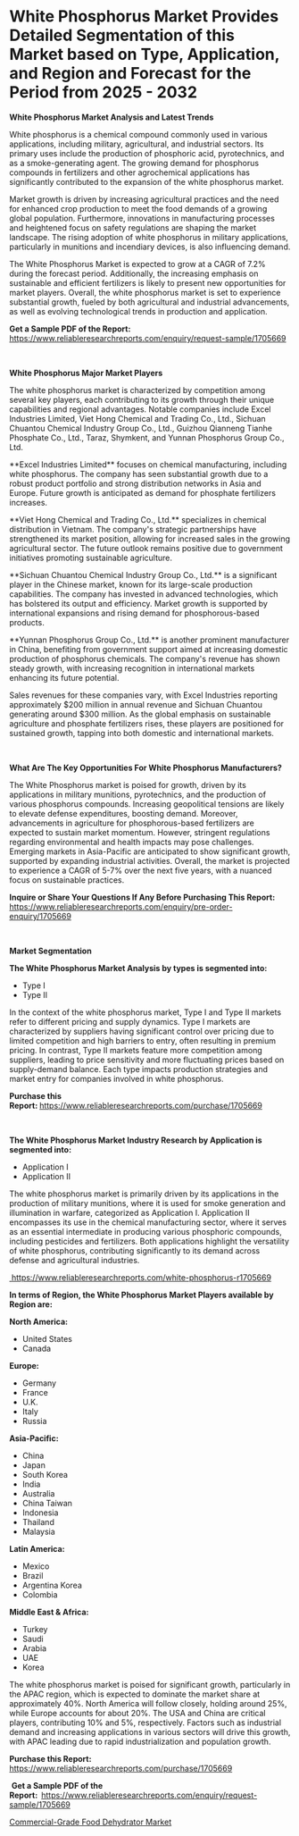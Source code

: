 <p><h1>White Phosphorus Market Provides Detailed Segmentation of this Market based on Type, Application, and Region and Forecast for the Period from 2025 - 2032</h1></p><p><strong>White Phosphorus Market Analysis and Latest Trends</strong></p>
<p><p>White phosphorus is a chemical compound commonly used in various applications, including military, agricultural, and industrial sectors. Its primary uses include the production of phosphoric acid, pyrotechnics, and as a smoke-generating agent. The growing demand for phosphorus compounds in fertilizers and other agrochemical applications has significantly contributed to the expansion of the white phosphorus market.</p><p>Market growth is driven by increasing agricultural practices and the need for enhanced crop production to meet the food demands of a growing global population. Furthermore, innovations in manufacturing processes and heightened focus on safety regulations are shaping the market landscape. The rising adoption of white phosphorus in military applications, particularly in munitions and incendiary devices, is also influencing demand. </p><p>The White Phosphorus Market is expected to grow at a CAGR of 7.2% during the forecast period. Additionally, the increasing emphasis on sustainable and efficient fertilizers is likely to present new opportunities for market players. Overall, the white phosphorus market is set to experience substantial growth, fueled by both agricultural and industrial advancements, as well as evolving technological trends in production and application.</p></p>
<p><strong>Get a Sample PDF of the Report:&nbsp;</strong> <a href="https://www.reliableresearchreports.com/enquiry/request-sample/1705669?utm_campaign=40&utm_medium=2&utm_source=Github&utm_content=ia&utm_term=10012025&utm_id=white-phosphorus">https://www.reliableresearchreports.com/enquiry/request-sample/1705669</a></p>
<p>&nbsp;</p>
<p><strong>White Phosphorus Major Market Players</strong></p>
<p><p>The white phosphorus market is characterized by competition among several key players, each contributing to its growth through their unique capabilities and regional advantages. Notable companies include Excel Industries Limited, Viet Hong Chemical and Trading Co., Ltd., Sichuan Chuantou Chemical Industry Group Co., Ltd., Guizhou Qianneng Tianhe Phosphate Co., Ltd., Taraz, Shymkent, and Yunnan Phosphorus Group Co., Ltd.</p><p>**Excel Industries Limited** focuses on chemical manufacturing, including white phosphorus. The company has seen substantial growth due to a robust product portfolio and strong distribution networks in Asia and Europe. Future growth is anticipated as demand for phosphate fertilizers increases.</p><p>**Viet Hong Chemical and Trading Co., Ltd.** specializes in chemical distribution in Vietnam. The company's strategic partnerships have strengthened its market position, allowing for increased sales in the growing agricultural sector. The future outlook remains positive due to government initiatives promoting sustainable agriculture.</p><p>**Sichuan Chuantou Chemical Industry Group Co., Ltd.** is a significant player in the Chinese market, known for its large-scale production capabilities. The company has invested in advanced technologies, which has bolstered its output and efficiency. Market growth is supported by international expansions and rising demand for phosphorous-based products.</p><p>**Yunnan Phosphorus Group Co., Ltd.** is another prominent manufacturer in China, benefiting from government support aimed at increasing domestic production of phosphorus chemicals. The company's revenue has shown steady growth, with increasing recognition in international markets enhancing its future potential.</p><p>Sales revenues for these companies vary, with Excel Industries reporting approximately $200 million in annual revenue and Sichuan Chuantou generating around $300 million. As the global emphasis on sustainable agriculture and phosphate fertilizers rises, these players are positioned for sustained growth, tapping into both domestic and international markets.</p></p>
<p>&nbsp;</p>
<p><strong>What Are The Key Opportunities For White Phosphorus Manufacturers?</strong></p>
<p><p>The White Phosphorus market is poised for growth, driven by its applications in military munitions, pyrotechnics, and the production of various phosphorus compounds. Increasing geopolitical tensions are likely to elevate defense expenditures, boosting demand. Moreover, advancements in agriculture for phosphorous-based fertilizers are expected to sustain market momentum. However, stringent regulations regarding environmental and health impacts may pose challenges. Emerging markets in Asia-Pacific are anticipated to show significant growth, supported by expanding industrial activities. Overall, the market is projected to experience a CAGR of 5-7% over the next five years, with a nuanced focus on sustainable practices.</p></p>
<p><strong>Inquire or Share Your Questions If Any Before Purchasing This Report:</strong> <a href="https://www.reliableresearchreports.com/enquiry/pre-order-enquiry/1705669?utm_campaign=40&utm_medium=2&utm_source=Github&utm_content=ia&utm_term=10012025&utm_id=white-phosphorus">https://www.reliableresearchreports.com/enquiry/pre-order-enquiry/1705669</a></p>
<p>&nbsp;</p>
<p><strong>Market Segmentation</strong></p>
<p><strong>The White Phosphorus Market Analysis by types is segmented into:</strong></p>
<p><ul><li>Type I</li><li>Type II</li></ul></p>
<p><p>In the context of the white phosphorus market, Type I and Type II markets refer to different pricing and supply dynamics. Type I markets are characterized by suppliers having significant control over pricing due to limited competition and high barriers to entry, often resulting in premium pricing. In contrast, Type II markets feature more competition among suppliers, leading to price sensitivity and more fluctuating prices based on supply-demand balance. Each type impacts production strategies and market entry for companies involved in white phosphorus.</p></p>
<p><strong>Purchase this Report:&nbsp;</strong><a href="https://www.reliableresearchreports.com/purchase/1705669?utm_campaign=40&utm_medium=2&utm_source=Github&utm_content=ia&utm_term=10012025&utm_id=white-phosphorus">https://www.reliableresearchreports.com/purchase/1705669</a></p>
<p>&nbsp;</p>
<p><strong>The White Phosphorus Market Industry Research by Application is segmented into:</strong></p>
<p><ul><li>Application I</li><li>Application II</li></ul></p>
<p><p>The white phosphorus market is primarily driven by its applications in the production of military munitions, where it is used for smoke generation and illumination in warfare, categorized as Application I. Application II encompasses its use in the chemical manufacturing sector, where it serves as an essential intermediate in producing various phosphoric compounds, including pesticides and fertilizers. Both applications highlight the versatility of white phosphorus, contributing significantly to its demand across defense and agricultural industries.</p></p>
<p><a href="https://www.reliableresearchreports.com/white-phosphorus-r1705669?utm_campaign=40&utm_medium=2&utm_source=Github&utm_content=ia&utm_term=10012025&utm_id=white-phosphorus">&nbsp;https://www.reliableresearchreports.com/white-phosphorus-r1705669</a></p>
<p><strong>In terms of Region, the White Phosphorus Market Players available by Region are:</strong></p>
<p>
    <p> <strong> North America: </strong>
        <ul>
            <li>United States</li>
            <li>Canada</li>
        </ul>
        </p> 
    <p> <strong> Europe: </strong>
        <ul>
            <li>Germany</li>
            <li>France</li>
            <li>U.K.</li>
            <li>Italy</li>
            <li>Russia</li>
        </ul>
        </p> 
    <p> <strong> Asia-Pacific: </strong>
        <ul>
            <li>China</li>
            <li>Japan</li>
            <li>South Korea</li>
            <li>India</li>
            <li>Australia</li>
            <li>China Taiwan</li>
            <li>Indonesia</li>
            <li>Thailand</li>
            <li>Malaysia</li>
        </ul>
        </p> 
    <p> <strong> Latin America: </strong>
        <ul>
            <li>Mexico</li>
            <li>Brazil</li>
            <li>Argentina Korea</li>
            <li>Colombia</li>
        </ul>
        </p> 
    <p> <strong> Middle East & Africa: </strong>
        <ul>
            <li>Turkey</li>
            <li>Saudi</li>
            <li>Arabia</li>
            <li>UAE</li>
            <li>Korea</li>
        </ul>
    </p>
    </p>
<p><p>The white phosphorus market is poised for significant growth, particularly in the APAC region, which is expected to dominate the market share at approximately 40%. North America will follow closely, holding around 25%, while Europe accounts for about 20%. The USA and China are critical players, contributing 10% and 5%, respectively. Factors such as industrial demand and increasing applications in various sectors will drive this growth, with APAC leading due to rapid industrialization and population growth.</p></p>
<p><strong>Purchase this Report: </strong><a href="https://www.reliableresearchreports.com/purchase/1705669?utm_campaign=40&utm_medium=2&utm_source=Github&utm_content=ia&utm_term=10012025&utm_id=white-phosphorus">https://www.reliableresearchreports.com/purchase/1705669</a></p>
<p>&nbsp;<strong>Get a Sample PDF of the Report:&nbsp;&nbsp;</strong><a href="https://www.reliableresearchreports.com/enquiry/request-sample/1705669?utm_campaign=40&utm_medium=2&utm_source=Github&utm_content=ia&utm_term=10012025&utm_id=white-phosphorus">https://www.reliableresearchreports.com/enquiry/request-sample/1705669</a></p>
<p><strong></strong></p>
<p><p><a href="https://github.com/hartsockdonnette82/Market-Research-Report-List-1/blob/main/commercial-grade-food-dehydrator-market.md?utm_campaign=40&utm_medium=2&utm_source=Github&utm_content=ia&utm_term=10012025&utm_id=white-phosphorus">Commercial-Grade Food Dehydrator Market</a></p></p>